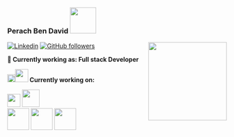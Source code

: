 ### Perach Ben David  <img src="https://www.animatedimages.org/data/media/1645/animated-waving-image-0043.gif" width="60px">
<img align='right' src="https://media.giphy.com/media/ieyl9zmCjO4b4t6qoY/giphy.gif" width="180">

[![Linkedin](https://img.shields.io/badge/-LinkedIn-222222?style=flat-square&logo=Linkedin&logoColor=white&link=https://www.linkedin.com/in/engincan-veske-b4a75b145/)](https://www.linkedin.com/in/perach-ben-david-41ab85145/)
[![GitHub followers](https://img.shields.io/github/followers/PerachBD.svg?style=social&label=Follow&maxAge=2592000)](https://github.com/PerachBD?tab=followers)

**💼 Currently working as: Full stack Developer** </b></a>

**<img src="https://github.com/rajput2107/rajput2107/blob/master/Assets/Rocket.gif" height="18px"><img src="https://github.com/TheDudeThatCode/TheDudeThatCode/blob/master/Assets/Developer.gif" width="30px"> Currently working on:** 

<code><a href="https://kotlinlang.org/" target="_blank"><img height="30" src="https://logos-download.com/wp-content/uploads/2016/10/Kotlin_logo_wordmark.png"></a></code>
<code><a href="https://www.ruby-lang.org/en/" target="_blank"><img height="40" src="https://www.clipartmax.com/png/middle/109-1092346_ruby-logo-ruby-on-rails-png.png"></a></code>
</br>
<code><a href="https://nodejs.org/en/about/" target="_blank"><img height="50" src="https://dab1nmslvvntp.cloudfront.net/wp-content/uploads/2015/07/1436439824nodejs-logo.png"></a></code>
<code><a href="https://reactjs.org/" target="_blank"><img height="50" src="https://www.vectorlogo.zone/logos/reactjs/reactjs-ar21.svg"></a></code>
<code><a href="https://microservices.io/" target="_blank"><img height="50" src="https://comunytek.com/wp-content/uploads/2017/03/Microservices.png"></a></code>

